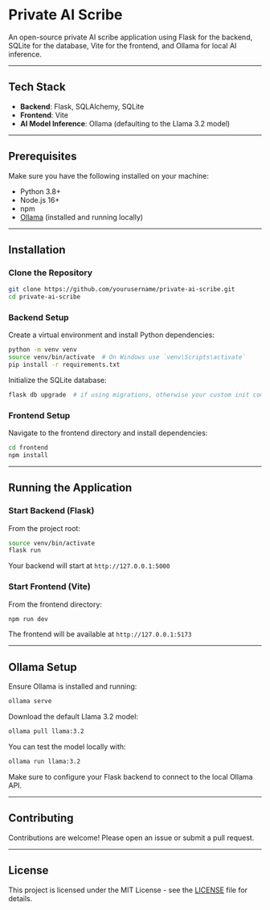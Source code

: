 # Private AI Scribe

An open-source private AI scribe application using Flask for the backend, SQLite for the database, Vite for the frontend, and Ollama for local AI inference.

---

## Tech Stack

* **Backend**: Flask, SQLAlchemy, SQLite
* **Frontend**: Vite
* **AI Model Inference**: Ollama (defaulting to the Llama 3.2 model)

---

## Prerequisites

Make sure you have the following installed on your machine:

* Python 3.8+
* Node.js 16+
* npm
* [Ollama](https://ollama.ai/) (installed and running locally)

---

## Installation

### Clone the Repository

```bash
git clone https://github.com/yourusername/private-ai-scribe.git
cd private-ai-scribe
```

### Backend Setup

Create a virtual environment and install Python dependencies:

```bash
python -m venv venv
source venv/bin/activate  # On Windows use `venv\Scripts\activate`
pip install -r requirements.txt
```

Initialize the SQLite database:

```bash
flask db upgrade  # if using migrations, otherwise your custom init command
```

### Frontend Setup

Navigate to the frontend directory and install dependencies:

```bash
cd frontend
npm install
```

---

## Running the Application

### Start Backend (Flask)

From the project root:

```bash
source venv/bin/activate
flask run
```

Your backend will start at `http://127.0.0.1:5000`

### Start Frontend (Vite)

From the frontend directory:

```bash
npm run dev
```

The frontend will be available at `http://127.0.0.1:5173`

---

## Ollama Setup

Ensure Ollama is installed and running:

```bash
ollama serve
```

Download the default Llama 3.2 model:

```bash
ollama pull llama:3.2
```

You can test the model locally with:

```bash
ollama run llama:3.2
```

Make sure to configure your Flask backend to connect to the local Ollama API.

---

## Contributing

Contributions are welcome! Please open an issue or submit a pull request.

---

## License

This project is licensed under the MIT License - see the [LICENSE](LICENSE) file for details.
